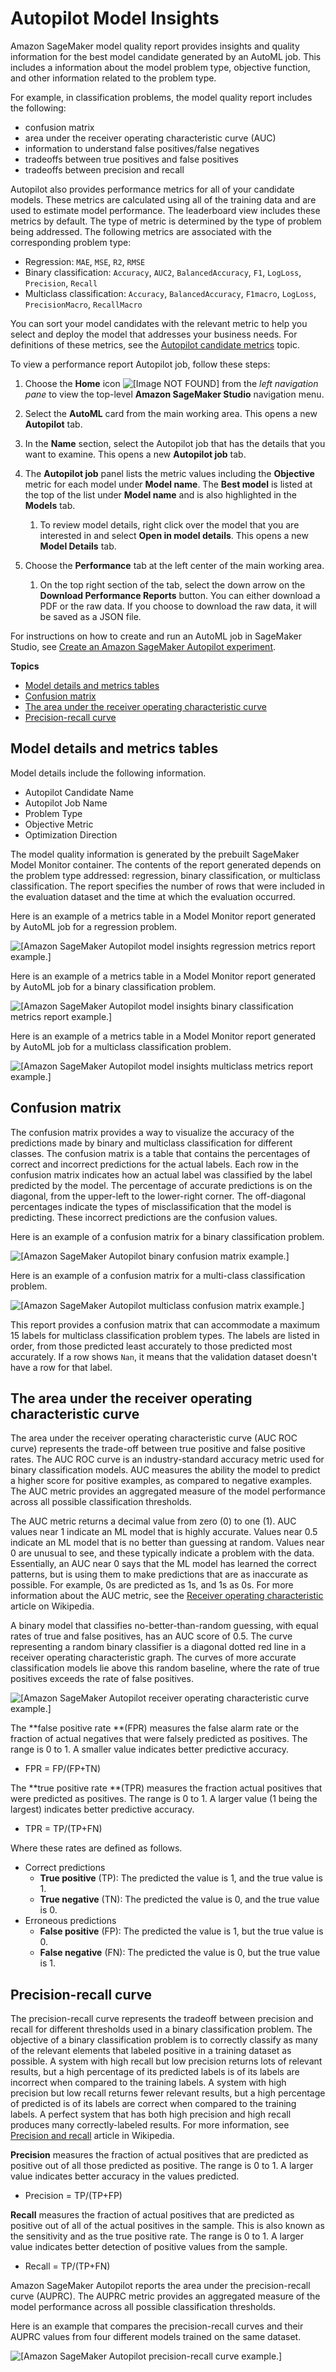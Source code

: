 # Autopilot Model Insights<a name="autopilot-model-insights"></a>

Amazon SageMaker model quality report provides insights and quality information for the best model candidate generated by an AutoML job\. This includes a information about the model problem type, objective function, and other information related to the problem type\. 

For example, in classification problems, the model quality report includes the following:
+ confusion matrix
+ area under the receiver operating characteristic curve \(AUC\)
+ information to understand false positives/false negatives
+ tradeoffs between true positives and false positives
+ tradeoffs between precision and recall

Autopilot also provides performance metrics for all of your candidate models\. These metrics are calculated using all of the training data and are used to estimate model performance\. The leaderboard view includes these metrics by default\. The type of metric is determined by the type of problem being addressed\. The following metrics are associated with the corresponding problem type:
+ Regression: `MAE`, `MSE`, `R2`, `RMSE`
+ Binary classification: `Accuracy`, `AUC2`, `BalancedAccuracy`, `F1`, `LogLoss`, `Precision`, `Recall`
+ Multiclass classification: `Accuracy`, `BalancedAccuracy`, `F1macro`, `LogLoss`, `PrecisionMacro`, `RecallMacro`

You can sort your model candidates with the relevant metric to help you select and deploy the model that addresses your business needs\. For definitions of these metrics, see the [Autopilot candidate metrics](https://docs.aws.amazon.com/sagemaker/latest/dg/autopilot-metrics-validation.html#autopilot-metrics) topic\.

To view a performance report Autopilot job, follow these steps:

1. Choose the **Home** icon ![\[Image NOT FOUND\]](http://docs.aws.amazon.com/sagemaker/latest/dg/images/studio/icons/house.png) from the *left navigation pane* to view the top\-level **Amazon SageMaker Studio** navigation menu\.

1. Select the **AutoML** card from the main working area\. This opens a new **Autopilot** tab\.

1. In the **Name** section, select the Autopilot job that has the details that you want to examine\. This opens a new **Autopilot job** tab\.

1. The **Autopilot job** panel lists the metric values including the **Objective** metric for each model under **Model name**\. The **Best model** is listed at the top of the list under **Model name** and is also highlighted in the **Models** tab\.

   1. To review model details, right click over the model that you are interested in and select **Open in model details**\. This opens a new **Model Details** tab\.

1. Choose the **Performance** tab at the left center of the main working area\. 

   1. On the top right section of the tab, select the down arrow on the **Download Performance Reports** button\. You can either download a PDF or the raw data\. If you choose to download the raw data, it will be saved as a JSON file\.

For instructions on how to create and run an AutoML job in SageMaker Studio, see [Create an Amazon SageMaker Autopilot experiment](autopilot-automate-model-development-create-experiment.md)\. 

**Topics**
+ [Model details and metrics tables](#autopilot-model-insights-details-and-metrics-table)
+ [Confusion matrix](#autopilot-model-insights-confusion-matrix)
+ [The area under the receiver operating characteristic curve](#autopilot-model-insights-auc-roc)
+ [Precision\-recall curve](#autopilot-model-insights-precision-recall-curve)

## Model details and metrics tables<a name="autopilot-model-insights-details-and-metrics-table"></a>

Model details include the following information\.
+ Autopilot Candidate Name
+ Autopilot Job Name
+ Problem Type
+ Objective Metric
+ Optimization Direction

The model quality information is generated by the prebuilt SageMaker Model Monitor container\. The contents of the report generated depends on the problem type addressed: regression, binary classification, or multiclass classification\. The report specifies the number of rows that were included in the evaluation dataset and the time at which the evaluation occurred\.

Here is an example of a metrics table in a Model Monitor report generated by AutoML job for a regression problem\.

![\[Amazon SageMaker Autopilot model insights regression metrics report example.\]](http://docs.aws.amazon.com/sagemaker/latest/dg/images/autopilot/autopilot-model-insights-regression-metrics.png)

Here is an example of a metrics table in a Model Monitor report generated by AutoML job for a binary classification problem\.

![\[Amazon SageMaker Autopilot model insights binary classification metrics report example.\]](http://docs.aws.amazon.com/sagemaker/latest/dg/images/autopilot/autopilot-model-insights-binary-metrics-report.png)

Here is an example of a metrics table in a Model Monitor report generated by AutoML job for a multiclass classification problem\.

![\[Amazon SageMaker Autopilot model insights multiclass metrics report example.\]](http://docs.aws.amazon.com/sagemaker/latest/dg/images/autopilot/autopilot-model-insights-multiclass-metrics-report.png)

## Confusion matrix<a name="autopilot-model-insights-confusion-matrix"></a>

The confusion matrix provides a way to visualize the accuracy of the predictions made by binary and multiclass classification for different classes\. The confusion matrix is a table that contains the percentages of correct and incorrect predictions for the actual labels\. Each row in the confusion matrix indicates how an actual label was classified by the label predicted by the model\. The percentage of accurate predictions is on the diagonal, from the upper\-left to the lower\-right corner\. The off\-diagonal percentages indicate the types of misclassification that the model is predicting\. These incorrect predictions are the confusion values\. 

Here is an example of a confusion matrix for a binary classification problem\.

![\[Amazon SageMaker Autopilot binary confusion matrix example.\]](http://docs.aws.amazon.com/sagemaker/latest/dg/images/autopilot/autopilot-model-insights-confusion-matrix-binary.png)

Here is an example of a confusion matrix for a multi\-class classification problem\.

![\[Amazon SageMaker Autopilot multiclass confusion matrix example.\]](http://docs.aws.amazon.com/sagemaker/latest/dg/images/autopilot/autopilot-model-insights-confusion-matrix-multiclass.png)

This report provides a confusion matrix that can accommodate a maximum 15 labels for multiclass classification problem types\. The labels are listed in order, from those predicted least accurately to those predicted most accurately\. If a row shows `Nan`, it means that the validation dataset doesn't have a row for that label\.

## The area under the receiver operating characteristic curve<a name="autopilot-model-insights-auc-roc"></a>

The area under the receiver operating characteristic curve \(AUC ROC curve\) represents the trade\-off between true positive and false positive rates\. The AUC ROC curve is an industry\-standard accuracy metric used for binary classification models\. AUC measures the ability the model to predict a higher score for positive examples, as compared to negative examples\. The AUC metric provides an aggregated measure of the model performance across all possible classification thresholds\.

The AUC metric returns a decimal value from zero \(0\) to one \(1\)\. AUC values near 1 indicate an ML model that is highly accurate\. Values near 0\.5 indicate an ML model that is no better than guessing at random\. Values near 0 are unusual to see, and these typically indicate a problem with the data\. Essentially, an AUC near 0 says that the ML model has learned the correct patterns, but is using them to make predictions that are as inaccurate as possible\. For example, 0s are predicted as 1s, and 1s as 0s\. For more information about the AUC metric, see the [Receiver operating characteristic](https://en.wikipedia.org/wiki/Receiver_operating_characteristic) article on Wikipedia\.

A binary model that classifies no\-better\-than\-random guessing, with equal rates of true and false positives, has an AUC score of 0\.5\. The curve representing a random binary classifier is a diagonal dotted red line in a receiver operating characteristic graph\. The curves of more accurate classification models lie above this random baseline, where the rate of true positives exceeds the rate of false positives\.

![\[Amazon SageMaker Autopilot receiver operating characteristic curve example.\]](http://docs.aws.amazon.com/sagemaker/latest/dg/images/autopilot/autopilot-model-insights-receiver-operating-characteristic-curve.png)

The **false positive rate **\(FPR\) measures the false alarm rate or the fraction of actual negatives that were falsely predicted as positives\. The range is 0 to 1\. A smaller value indicates better predictive accuracy\. 
+ FPR = FP/\(FP\+TN\)

The **true positive rate **\(TPR\) measures the fraction actual positives that were predicted as positives\. The range is 0 to 1\. A larger value \(1 being the largest\) indicates better predictive accuracy\.
+ TPR = TP/\(TP\+FN\)

Where these rates are defined as follows\.
+ Correct predictions
  + **True positive** \(TP\): The predicted the value is 1, and the true value is 1\.
  + **True negative** \(TN\): The predicted the value is 0, and the true value is 0\.
+ Erroneous predictions
  + **False positive** \(FP\): The predicted the value is 1, but the true value is 0\.
  + **False negative** \(FN\): The predicted the value is 0, but the true value is 1\.

## Precision\-recall curve<a name="autopilot-model-insights-precision-recall-curve"></a>

The precision\-recall curve represents the tradeoff between precision and recall for different thresholds used in a binary classification problem\. The objective of a binary classification problem is to correctly classify as many of the relevant elements that labeled positive in a training dataset as possible\. A system with high recall but low precision returns lots of relevant results, but a high percentage of its predicted labels is of its labels are incorrect when compared to the training labels\. A system with high precision but low recall returns fewer relevant results, but a high percentage of predicted is of its labels are correct when compared to the training labels\. A perfect system that has both high precision and high recall produces many correctly\-labeled results\. For more information, see [Precision and recall](https://en.wikipedia.org/wiki/Precision_and_recall) article in Wikipedia\.

**Precision** measures the fraction of actual positives that are predicted as positive out of all those predicted as positive\. The range is 0 to 1\. A larger value indicates better accuracy in the values predicted\. 
+ Precision = TP/\(TP\+FP\)

**Recall** measures the fraction of actual positives that are predicted as positive out of all of the actual positives in the sample\. This is also known as the sensitivity and as the true positive rate\. The range is 0 to 1\. A larger value indicates better detection of positive values from the sample\.
+ Recall = TP/\(TP\+FN\)

Amazon SageMaker Autopilot reports the area under the precision\-recall curve \(AUPRC\)\. The AUPRC metric provides an aggregated measure of the model performance across all possible classification thresholds\.

Here is an example that compares the precision\-recall curves and their AUPRC values from four different models trained on the same dataset\.

![\[Amazon SageMaker Autopilot precision-recall curve example.\]](http://docs.aws.amazon.com/sagemaker/latest/dg/images/autopilot/autopilot-model-insights-binary-precision-recall.png)